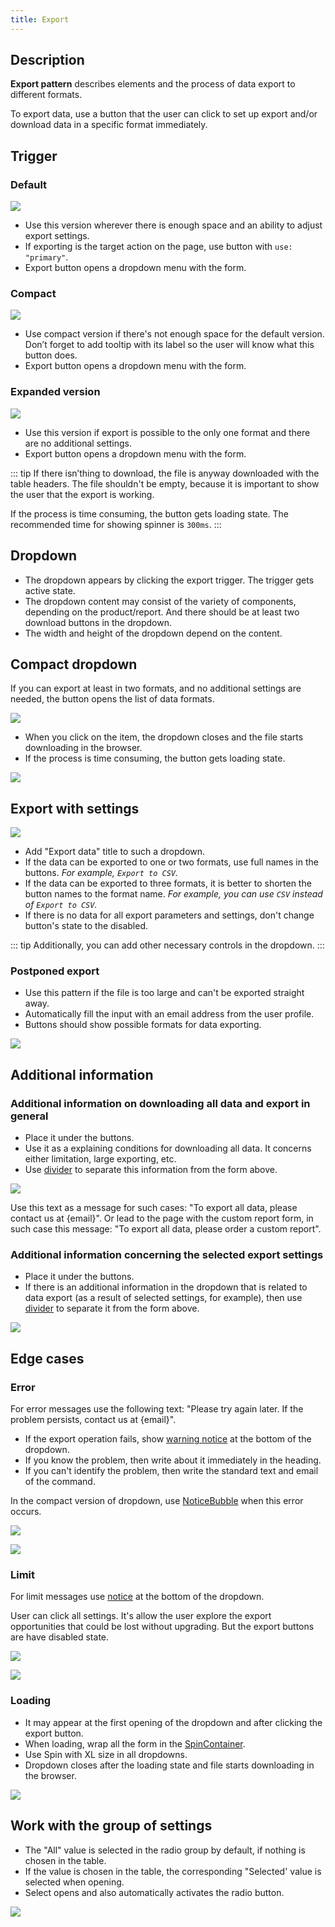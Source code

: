 ```yaml
---
title: Export
---
```


## Description

**Export pattern** describes elements and the process of data export to different formats.

To export data, use a button that the user can click to set up export and/or download data in a specific format immediately.

## Trigger

### Default

![](static/default-export.png)

- Use this version wherever there is enough space and an ability to adjust export settings.
- If exporting is the target action on the page, use button with `use: "primary"`.
- Export button opens a dropdown menu with the form.

### Compact

![](static/short-export.png)

- Use compact version if there's not enough space for the default version. Don’t forget to add tooltip with its label so the user will know what this button does.
- Export button opens a dropdown menu with the form.

### Expanded version

![](static/advanced-export.png)

- Use this version if export is possible to the only one format and there are no additional settings.
- Export button opens a dropdown menu with the form.

::: tip
If there isn’thing to download, the file is anyway downloaded with the table headers. The file shouldn't be empty, because it is important to show the user that the export is working.

If the process is time consuming, the button gets loading state. The recommended time for showing spinner is `300ms`.
:::

## Dropdown

- The dropdown appears by clicking the export trigger. The trigger gets active state.
- The dropdown content may consist of the variety of components, depending on the product/report. And there should be at least two download buttons in the dropdown.
- The width and height of the dropdown depend on the content.

## Compact dropdown

If you can export at least in two formats, and no additional settings are needed, the button opens the list of data formats.

![](static/dropdown-1.png)

- When you click on the item, the dropdown closes and the file starts downloading in the browser.
- If the process is time consuming, the button gets loading state.

![](static/loading.png)

## Export with settings

![](static/dropdown-2.png)

- Add "Export data" title to such a dropdown.
- If the data can be exported to one or two formats, use full names in the buttons. _For example, `Export to CSV`._
- If the data can be exported to three formats, it is better to shorten the button names to the format name. _For example, you can use `CSV` instead of `Export to CSV`._
- If there is no data for all export parameters and settings, don't change button's state to the disabled.

::: tip
Additionally, you can add other necessary controls in the dropdown.
:::

### Postponed export

- Use this pattern if the file is too large and can't be exported straight away.
- Automatically fill the input with an email address from the user profile.
- Buttons should show possible formats for data exporting.

![](static/dropdown-3.png)

## Additional information

### Additional information on downloading all data and export in general

- Place it under the buttons.
- Use it as a explaining conditions for downloading all data. It concerns either limitation, large exporting, etc.
- Use [divider](/components/divider/) to separate this information from the form above.

![](static/dropdown-info-1.png)

Use this text as a message for such cases: "To export all data, please contact us at {email}". Or lead to the page with the custom report form, in such case this message: "To export all data, please order a custom report".

### Additional information concerning the selected export settings

- Place it under the buttons.
- If there is an additional information in the dropdown that is related to data export (as a result of selected settings, for example), then use [divider](/components/divider/) to separate it from the form above.

![](static/dropdown-info-2.png)

## Edge cases

### Error

For error messages use the following text: "Please try again later. If the problem persists, contact us at {email}".

- If the export operation fails, show [warning notice](/components/notice) at the bottom of the dropdown.
- If you know the problem, then write about it immediately in the heading.
- If you can't identify the problem, then write the standard text and email of the command.

In the compact version of dropdown, use [NoticeBubble](/components/notice-bubble) when this error occurs.

![](static/export-error-2.png)

![](static/export-error-1.png)

### Limit

For limit messages use [notice](/components/notice) at the bottom of the dropdown.

User can click all settings. It's allow the user explore the export opportunities that could be lost without upgrading. But the export buttons are have disabled state.

![](static/export-limit-2.png)

![](static/export-limit-1.png)

### Loading

- It may appear at the first opening of the dropdown and after clicking the export button.
- When loading, wrap all the form in the [SpinContainer](/components/spin-container/).
- Use Spin with XL size in all dropdowns.
- Dropdown closes after the loading state and file starts downloading in the browser.

![](static/export-loading.png)

## Work with the group of settings

- The "All" value is selected in the radio group by default, if nothing is chosen in the table.
- If the value is chosen in the table, the corresponding "Selected' value is selected when opening.
- Select opens and also automatically activates the radio button.

![](static/dropdown.png)
